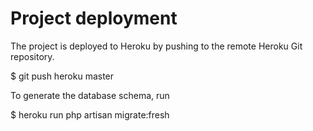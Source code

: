 # Project deployment

The project is deployed to Heroku by pushing to the remote Heroku Git repository.

$ git push heroku master

To generate the database schema, run

$ heroku run php artisan migrate:fresh


